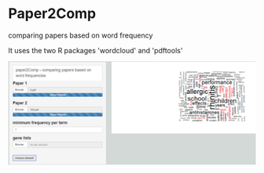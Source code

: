 # Paper2Comp
comparing papers based on word frequency

It uses the two R packages 'wordcloud' and 'pdftools'

![alt text](https://github.com/nthomasCUBE/Paper2Comp/blob/master/Figure1v2.png)
